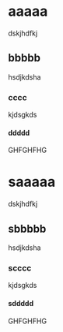 # aaaaa

dskjhdfkj

## bbbbb

hsdjkdsha

### cccc

kjdsgkds

#### ddddd

GHFGHFHG

# saaaaa

dskjhdfkj

## sbbbbb

hsdjkdsha

### scccc

kjdsgkds

#### sddddd

GHFGHFHG
